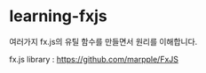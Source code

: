 # learning-fxjs

여러가지 fx.js의 유틸 함수를 만들면서 원리를 이해합니다.

fx.js library : https://github.com/marpple/FxJS